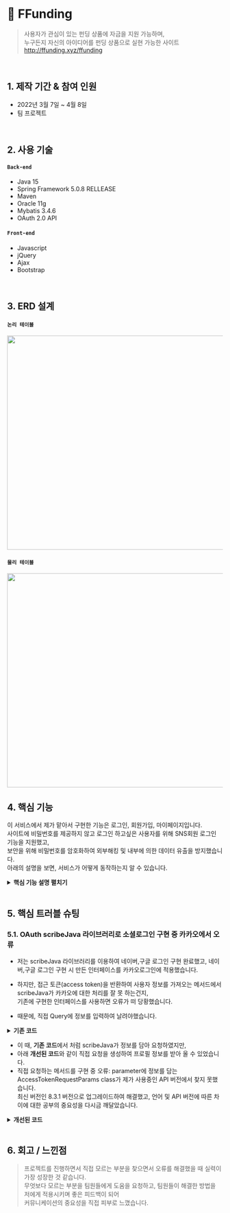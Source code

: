 # :pushpin: FFunding
>사용자가 관심이 있는 펀딩 상품에 자금을 지원 가능하며,  
>누구든지 자신의 아이디어를 펀딩 상품으로 실현 가능한 사이트  
>http://ffunding.xyz/ffunding

</br>

## 1. 제작 기간 & 참여 인원
- 2022년 3월 7일 ~ 4월 8일
- 팀 프로젝트

</br>

## 2. 사용 기술
#### `Back-end`
  - Java 15
  - Spring Framework 5.0.8 RELLEASE
  - Maven
  - Oracle 11g
  - Mybatis 3.4.6
  - OAuth 2.0 API
#### `Front-end`
  - Javascript
  - jQuery
  - Ajax
  - Bootstrap

</br>

## 3. ERD 설계
#### `논리 테이블`
<img src="https://user-images.githubusercontent.com/84454039/168826339-a9eca3b7-142c-4612-aba0-41e4e28f4004.png" width="900" height="500"><br>
#### `물리 테이블`
<img src="https://user-images.githubusercontent.com/84454039/168826411-558d7edb-50dc-4597-9200-f012134ab193.png" width="900" height="500">

## 4. 핵심 기능
이 서비스에서 제가 맡아서 구현한 기능은 로그인, 회원가입, 마이페이지입니다.  
사이트에 비밀번호를 제공하지 않고 로그인 하고싶은 사용자를 위해 SNS회원 로그인 기능을 지원했고,  
보안을 위해 비밀번호를 암호화하여 외부해킹 및 내부에 의한 데이터 유출을 방지했습니다.  
아래의 설명을 보면, 서비스가 어떻게 동작하는지 알 수 있습니다.  

<details>
<summary><b>핵심 기능 설명 펼치기</b></summary>
<div markdown="1">

### 4.1. 유스케이스 다이어그램
![유스케이스 다이어그램](https://user-images.githubusercontent.com/84454039/168969035-c9675c50-17ee-4cd2-ba61-62c2f516a5b2.png)

### 4.2. 데이터 플로우
![data flow](https://user-images.githubusercontent.com/84454039/168969245-395c641e-1f57-4ebe-868b-9f2963345852.png)
  
### 4.3. 사이트 맵
![sitemap](https://user-images.githubusercontent.com/84454039/168969255-8ff60e1a-1fc0-4a6b-826e-61cd29759d0d.png)

### 4.4. 로그인

![로그인](https://user-images.githubusercontent.com/84454039/168988149-a3bf98e5-cb19-417d-a0f7-1b775637f386.png)

- **페이지 요청** :pushpin: [코드 확인](https://github.com/skwo313/FFunding/blob/master/src/main/java/com/ffunding/web/controller/MemberController.java#:~:text=public%20String%20login(Model%20model%2C%20HttpServletRequest%20request)%20throws%20Exception%20%7B)
  - 사용자의 요청으로 로그인 페이지 렌더링 합니다. 이떄 OAuth API를 통해 각각의 소셜 로그인 링크를 받아옵니다.

- **로그인 결과 응답** :pushpin: [코드 확인](https://github.com/skwo313/FFunding/blob/master/src/main/java/com/ffunding/web/controller/MemberController.java#:~:text=%40RequestMapping(value%20%3D%20%22loginCk%22%2C%20method%20%3D%20RequestMethod.POST))
  - Service 계층에서 넘어온 로직 처리 결과(메세지)를 화면단에 응답해줍니다.
  - DB에 저장된 비밀번호를 복호화하여 사용자가 입력한 비밀번호와 일치했을 시에 로그인이 완료됩니다.
  - 소셜 로그인 흐름: 사용자의 요청 > 해당 서비스에서 authorization code 발급 > access token 발급 > 받은 token과 함께 받아 올 프로필 정보 요청 > 첫 로그인 시 DB에 저장 후 로그인, 기존에 아이디가 있을 시 바로 로그인. [코드 확인](https://github.com/skwo313/FFunding/blob/master/src/main/java/com/ffunding/web/auth/SNSLogin.java#:~:text=public%20MemberVO%20getUserProfile(String%20code)%20throws%20Exception%20%7B)
  
- **front단** :pushpin: [코드 확인](https://github.com/skwo313/FFunding/blob/master/src/main/webapp/WEB-INF/views/member/login.jsp#:~:text=%7D%3B-,%24.ajax(%7B,-type%20%3A%20%22))
  - Ajax 통신으로 controller와 통신합니다.
  - 웹에 정보를 저장하는 localStorage를 이용하여 아이디 저장 기능을 지원합니다
  - 아이디/비밀번호 찾기는 6자리의 랜덤 난수를 SMTP 라이브러리를 이용하여 이메일로 전송하여 본인인증하는 방식으로 지원합니다.

### 4.5. 마이페이지

<img src="https://user-images.githubusercontent.com/84454039/168978653-f49575f3-ea8b-4c2a-922b-e1a72816b072.png" width="800" height="500">

- **회원정보수정** :pushpin: [코드 확인](https://github.com/skwo313/FFunding/blob/master/src/main/java/com/ffunding/web/controller/MypageController.java#:~:text=public%20String%20userModify)
  - 현재 비밀번호와 입력된 비밀번호를 복호화 및 암호화를 진행하여 서로 일치하는지 확인합니다.
  - 이 때, 페이지 전환없이 확인하기 위해 ajax 방식을 사용했습니다.  
  - 정부 도로명주소 검색 API를 이용하여 간편한 주소 검색 및 수정 기능을 지원합니다.

- **주문내역** :pushpin: [코드 확인](https://github.com/skwo313/FFunding/blob/master/src/main/resources/mappers/mypageMapper.xml#:~:text=%3Cselect%20id%3D%22getInfo%22%20resultType%3D%22HashMap%22%3E)
  - 구매한 펀딩, 후원 횟수를 보여주고 클릭 시, 상세내용 확인이 가능합니다.
  - 펀딩 내역을 최신순으로 나열하고 클릭 시 해당 프로젝트 페이지에서 확인이 가능하지만 펀딩이 끝난 프로젝트는 클릭이 안 되게 하였습니다.

</div>
</details>

</br>

## 5. 핵심 트러블 슈팅
### 5.1. OAuth scribeJava 라이브러리로 소셜로그인 구현 중 카카오에서 오류
- 저는 scribeJava 라이브러리를 이용하여 네이버,구글 로그인 구현 완료했고,
네이버,구글 로그인 구현 시 만든 인터페이스를 카카오로그인에 적용했습니다.

- 하지만, 접근 토큰(access token)을 반환하여 사용자 정보를 가져오는 메서드에서 scribeJava가 카카오에 대한 처리를 잘 못 하는건지,  
기존에 구현한 인터페이스를 사용하면 오류가 떠 당황했습니다.

- 때문에, 직접 Query에 정보를 입력하여 날려야했습니다.

<details>
<summary><b>기존 코드</b></summary>
<div markdown="1">

~~~java
public SNSLogin (SnsValue sns) {
		this.oauthService = new ServiceBuilder(sns.getClientId())
				.apiSecret(sns.getClientSecret())
				.callback(sns.getRedirectUrl())
				.defaultScope(scope) // OAuth2Service가 사용자 정보를 가져옴
				.build(sns.getApi20Instance());
}  
  
/**
 * 접근 토큰 반환 메서드
 */
public MemberVO getUserProfile(String code) throws Exception {
	// 접근 토큰
	OAuth2AccessToken accessToken = oauthService.getAccessToken(code);
	// 사용자 정보 응답 반환
	OAuthRequest request = new OAuthRequest(Verb.GET, this.sns.getProfileUrl());
	oauthService.signRequest(accessToken, request);
		
	Response response = oauthService.execute(request);
		
	return parseJson(response.getBody());
}
~~~

</div>
</details>

- 이 때, **기존 코드**에서 처럼 scribeJava가 정보를 담아 요청하였지만,  
- 아래 **개선된 코드**와 같이 직접 요청을 생성하여 프로필 정보를 받아 올 수 있었습니다.  
- 직접 요청하는 메서드를 구현 중 오류: parameter에 정보를 담는 AccessTokenRequestParams class가 제가 사용중인 API 버전에서 찾지 못했습니다.  
최신 버전인 8.3.1 버전으로 업그레이드하여 해결했고, 언어 및 API 버전에 따른 차이에 대한 공부의 중요성을 다시금 깨달았습니다.
<details>
<summary><b>개선된 코드</b></summary>
<div markdown="1">

~~~java
public SNSLogin (SnsValue sns) {
	this.sns = sns;
		
	String scope = "";
	if (this.sns.isKakao()) {
		scope = "account_email profile_nickname";
	} else {
		scope = "openid profile email";
	}
		
	this.oauthService = new ServiceBuilder(sns.getClientId())
			.apiSecret(sns.getClientSecret())
			.callback(sns.getRedirectUrl())
			.defaultScope(scope) // OAuth2Service가 사용자 정보를 가져옴
			.build(sns.getApi20Instance());
}
/**
 * 카카오 접근 토큰 반환 메서드
 */
public MemberVO getKakaoUserProfile(String code) throws Exception {
	AccessTokenRequestParams params = new AccessTokenRequestParams(code);
	params.addExtraParameter("client_id", sns.getClientId());
	params.addExtraParameter("client_secret", sns.getClientSecret());
	OAuth2AccessToken accessToken = getAccessToken(params);
		
	OAuthRequest request = new OAuthRequest(Verb.GET, this.sns.getProfileUrl());
	oauthService.signRequest(accessToken, request);
		
	Response response = oauthService.execute(request);
		
	return parseJson(response.getBody());
}
~~~

</div>
</details>
    
</br>

## 6. 회고 / 느낀점
> 프로젝트를 진행하면서 직접 모르는 부분을 찾으면서 오류를 해결했을 때 실력이 가장 성장한 것 같습니다.  
> 무엇보다 모르는 부분을 팀원들에게 도움을 요청하고, 팀원들이 해결한 방법을 저에게 적용시키며 좋은 피드백이 되어  
> 커뮤니케이션의 중요성을 직접 피부로 느꼈습니다.
